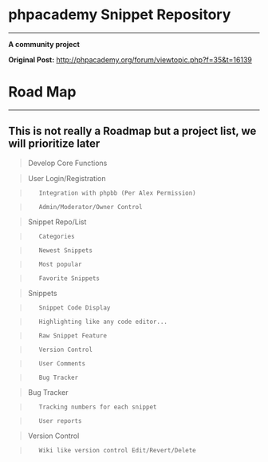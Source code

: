 phpacademy Snippet Repository
=================================
----------------------------------------------------------------
**A community project**

**Original Post:** http://phpacademy.org/forum/viewtopic.php?f=35&t=16139

Road Map
=================================
----------------------------------------------------------------
This is not really a **Roadmap** but a project list, we will prioritize later
----------------------------------------------------------------
> Develop Core Functions

>	 User Login/Registration

>		 Integration with phpbb (Per Alex Permission)

>		 Admin/Moderator/Owner Control

>	 Snippet Repo/List

>		 Categories

>		 Newest Snippets

>		 Most popular

>		 Favorite Snippets

>	 Snippets

>		 Snippet Code Display

>		 Highlighting like any code editor...

>		 Raw Snippet Feature

>		 Version Control

>		 User Comments

>		 Bug Tracker

>	 Bug Tracker

>		 Tracking numbers for each snippet

>		 User reports

>	 Version Control

>		 Wiki like version control Edit/Revert/Delete